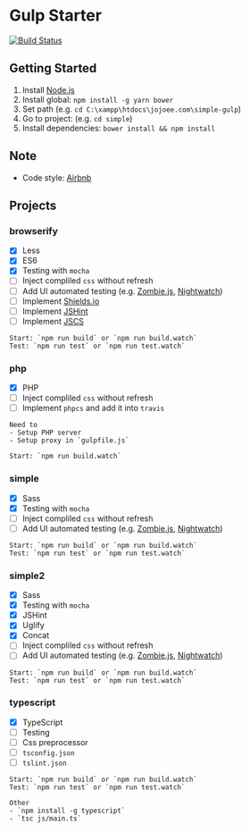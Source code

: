 # Gulp Starter
[![Build Status](https://travis-ci.org/jojoee/gulp-starter.svg)](https://travis-ci.org/jojoee/gulp-starter)

## Getting Started
1. Install [Node.js](https://nodejs.org/)
2. Install global: `npm install -g yarn bower`
3. Set path (e.g. `cd C:\xampp\htdocs\jojoee.com\simple-gulp`)
4. Go to project: (e.g. `cd simple`)
5. Install dependencies: `bower install && npm install`

## Note
- Code style: [Airbnb](https://github.com/airbnb/javascript)

## Projects

### browserify
- [x] Less
- [x] ES6
- [x] Testing with `mocha`
- [ ] Inject compliled `css` without refresh
- [ ] Add UI automated testing (e.g. [Zombie.js](https://github.com/assaf/zombie), [Nightwatch](https://github.com/nightwatchjs/nightwatch))
- [ ] Implement [Shields.io](http://shields.io/)
- [ ] Implement [JSHint](http://jshint.com/)
- [ ] Implement [JSCS](http://jscs.info/)

```
Start: `npm run build` or `npm run build.watch`
Test: `npm run test` or `npm run test.watch`
```

### php
- [x] PHP
- [ ] Inject compliled `css` without refresh
- [ ] Implement `phpcs` and add it into `travis`

```
Need to
- Setup PHP server
- Setup proxy in `gulpfile.js`

Start: `npm run build.watch`
```

### simple
- [x] Sass
- [x] Testing with `mocha`
- [ ] Inject compliled `css` without refresh
- [ ] Add UI automated testing (e.g. [Zombie.js](https://github.com/assaf/zombie), [Nightwatch](https://github.com/nightwatchjs/nightwatch))

```
Start: `npm run build` or `npm run build.watch`
Test: `npm run test` or `npm run test.watch`
```

### simple2
- [x] Sass
- [x] Testing with `mocha`
- [x] JSHint
- [x] Uglify
- [x] Concat
- [ ] Inject compliled `css` without refresh
- [ ] Add UI automated testing (e.g. [Zombie.js](https://github.com/assaf/zombie), [Nightwatch](https://github.com/nightwatchjs/nightwatch))

```
Start: `npm run build` or `npm run build.watch`
Test: `npm run test` or `npm run test.watch`
```

### typescript
- [x] TypeScript
- [ ] Testing
- [ ] Css preprocessor
- [ ] `tsconfig.json`
- [ ] `tslint.json`

```
Start: `npm run build` or `npm run build.watch`
Test: `npm run test` or `npm run test.watch`

Other
- `npm install -g typescript`
- `tsc js/main.ts`
```
